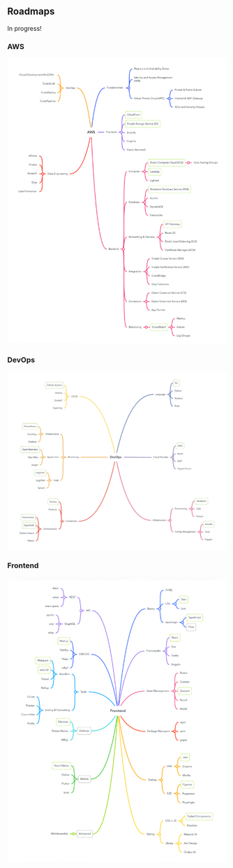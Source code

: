 ## Roadmaps

In progress!

### AWS

![aws](./aws/2022.png)

### DevOps

![devops](./devops/2022.png)

### Frontend

![frontend](./frontend/2022.png)


